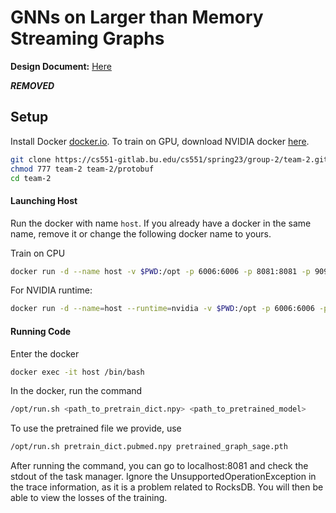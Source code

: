 # GNNs on Larger than Memory Streaming Graphs

**Design Document:** [Here](DESIGN.md)

***REMOVED***

## Setup
Install Docker [docker.io](docker.io). To train on GPU, download NVIDIA docker [here](https://docs.nvidia.com/datacenter/cloud-native/container-toolkit/install-guide.html).

```bash
git clone https://cs551-gitlab.bu.edu/cs551/spring23/group-2/team-2.git
chmod 777 team-2 team-2/protobuf
cd team-2
```
#### Launching Host
Run the docker with name `host`. If you already have a docker in the same name, remove it or change the following docker name to yours.

Train on CPU
```bash
docker run -d --name host -v $PWD:/opt -p 6006:6006 -p 8081:8081 -p 9092:9092 captain0pool/streaming:deploy
```
For NVIDIA runtime:
```bash
docker run -d --name=host --runtime=nvidia -v $PWD:/opt -p 6006:6006 -p 8081:8081 -p 9092:9092 captain0pool/streaming:deploy
```

#### Running Code

Enter the docker

```bash
docker exec -it host /bin/bash
```

In the docker, run the command

```bash
/opt/run.sh <path_to_pretrain_dict.npy> <path_to_pretrained_model>
```

To use the pretrained file we provide, use

```bash
/opt/run.sh pretrain_dict.pubmed.npy pretrained_graph_sage.pth

```


After running the command, you can go to localhost:8081 and check the stdout of the task manager. Ignore the UnsupportedOperationException in the trace information, as it is a problem related to RocksDB. You will then be able to view the losses of the training.